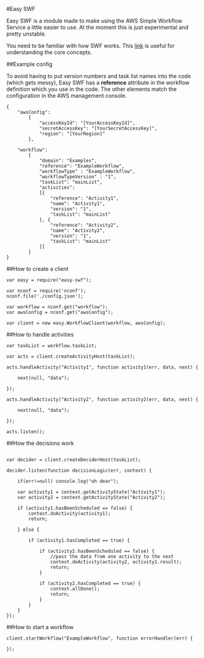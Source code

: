 ﻿#Easy SWF

Easy SWF is a module made to make using the AWS Simple Workflow Service a little easier to use. At the moment this is just experimental and pretty unstable.

You need to be familiar with how SWF works. This [link](http://docs.aws.amazon.com/amazonswf/latest/developerguide/swf-dg-basic.html) is useful for understanding the core concepts.

##Example config

To avoid having to put version numbers and task list names into the code (which gets messy), Easy SWF has a __reference__ attribute in the workflow definition which you use in the code. The other elements match the configuration in the AWS management console.


```
{
	"awsConfig":
		{
			"accessKeyId": "[YourAccessKeyId]",
			"secretAccessKey": "[YourSecretAccessKey]",
			"region": "[YourRegion]"
		},

	"workflow": 
		{
			"domain": "Examples",
			"reference": "ExampleWorkflow",
			"workflowType" : "ExampleWorkflow",
			"workflowTypeVersion" : "1",
			"taskList": "mainList",
			"activities":
			[{
				"reference": "Activity1",
				"name": "Activity1",
				"version": "1",
				"taskList": "mainList"
			}, {
				"reference": "Activity2", 
				"name": "Activity2",
				"version": "1",
				"taskList": "mainList"
			}]
		}
}
```

##How to create a client

```
var easy = require("easy-swf");

var nconf = require('nconf');
nconf.file('./config.json');

var workflow = nconf.get("workflow");
var awsConfig = nconf.get("awsConfig");

var client = new easy.WorkflowClient(workflow, awsConfig);

```

##How to handle activities

```
var taskList = workflow.taskList;

var acts = client.createActivityHost(taskList);

acts.handleActivity("Activity1", function activity1(err, data, next) {

    next(null, "data");

});

acts.handleActivity("Activity2", function activity2(err, data, next) {

    next(null, "data");

});

acts.listen();
```


##How the decisions work

```

var decider = client.createDeciderHost(taskList);

decider.listen(function decisionLogic(err, context) {

	if(err!=null) console.log("oh dear");

    var activity1 = context.getActivityState("Activity1");
    var activity2 = context.getActivityState("Activity2");
    
    if (activity1.hasBeenScheduled == false) {
        context.doActivity(activity1);
        return;

    } else {

        if (activity1.hasCompleted == true) {

            if (activity2.hasBeenScheduled == false) {
				//pass the data from one activity to the next
				context.doActivity(activity2, activity1.result);
                return;
            }

            if (activity2.hasCompleted == true) {
                context.allDone();
                return;
            }
        }
    }
});

```

##How to start a workflow
```
client.startWorkflow("ExampleWorkflow", function errorHandler(err) {

});
```

